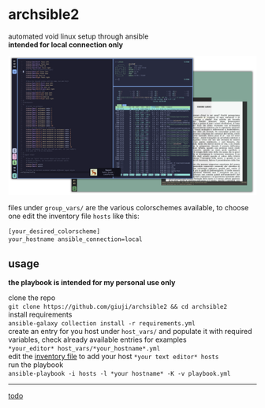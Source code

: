 # archsible2
automated void linux setup through ansible  
**intended for local connection only**  

![screenshot](repo.png)

files under `group_vars/` are the various colorschemes available, to choose one edit the inventory file `hosts` like this: 
```
[your_desired_colorscheme]
your_hostname ansible_connection=local
``` 
## usage 
**the playbook is intended for my personal use only**

clone the repo  
`git clone https://github.com/giuji/archsible2 && cd archsible2`  
install requirements  
`ansible-galaxy collection install -r requirements.yml`  
create an entry for you host under `host_vars/` and populate it with required variables, check already available entries for examples  
`*your_editor* host_vars/*your_hostname*.yml`  
edit the [inventory file](https://docs.ansible.com/ansible/latest/inventory_guide/intro_inventory.html) to add your host 
`*your text editor* hosts`  
run the playbook  
`ansible-playbook -i hosts -l *your hostname* -K -v playbook.yml`  

---

[todo](TODO.md)
